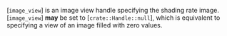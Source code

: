 [`image_view`] is an image view handle specifying the shading rate
image.
[`image_view`] **may**  be set to [`crate::Handle::null`], which is equivalent
to specifying a view of an image filled with zero values.